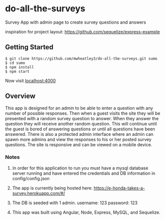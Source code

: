 # do-all-the-surveys

Survey App with admin page to create survey questions and answers

inspiration for project layout: https://github.com/sequelize/express-example

## Getting Started

```
$ git clone https://github.com/mwheatley3/do-all-the-surveys.git sumo
$ cd sumo
$ npm install
$ npm start
```

Now visit [localhost:4000](http://localhost:4000/)

## Overview

This app is designed for an admin to be able to enter a question with any number of possible responses.  Then when a guest visits the site they will be presented with a random survey question to answer.  When they answer the question they will receive another random question.  This will continue until the guest is bored of answering questions or until all questions have been answered.  There is also a protected admin interface where an admin can spawn more admins and view the responses to his or her posted survey questions. The site is responsive and can be viewed on a mobile device.

### Notes

1. In order for this application to run you must have a mysql database server running and have entered the credentials and DB information in config/config.json

2. The app is currently being hosted here: https://e-honda-takes-a-survey.herokuapp.com/#/

3. The DB is seeded with 1 admin. username: 123 password: 123

4. This app was built using Angular, Node, Express, MySQL, and Sequelize.
